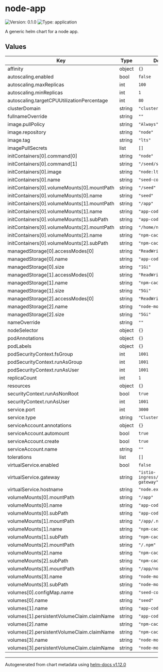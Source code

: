 # node-app

![Version: 0.1.0](https://img.shields.io/badge/Version-0.1.0-informational?style=flat-square) ![Type: application](https://img.shields.io/badge/Type-application-informational?style=flat-square)

A generic helm chart for a node app.

## Values

| Key | Type | Default | Description |
|-----|------|---------|-------------|
| affinity | object | `{}` |  |
| autoscaling.enabled | bool | `false` |  |
| autoscaling.maxReplicas | int | `100` |  |
| autoscaling.minReplicas | int | `1` |  |
| autoscaling.targetCPUUtilizationPercentage | int | `80` |  |
| clusterDomain | string | `"cluster.local"` |  |
| fullnameOverride | string | `""` |  |
| image.pullPolicy | string | `"Always"` |  |
| image.repository | string | `"node"` |  |
| image.tag | string | `"lts"` |  |
| imagePullSecrets | list | `[]` |  |
| initContainers[0].command[0] | string | `"node"` |  |
| initContainers[0].command[1] | string | `"/seed/seed.mjs"` |  |
| initContainers[0].image | string | `"node:lts"` |  |
| initContainers[0].name | string | `"seed-container"` |  |
| initContainers[0].volumeMounts[0].mountPath | string | `"/seed"` |  |
| initContainers[0].volumeMounts[0].name | string | `"seed"` |  |
| initContainers[0].volumeMounts[1].mountPath | string | `"/app"` |  |
| initContainers[0].volumeMounts[1].name | string | `"app-code"` |  |
| initContainers[0].volumeMounts[1].subPath | string | `"app-code"` |  |
| initContainers[0].volumeMounts[2].mountPath | string | `"/home/node/.npm"` |  |
| initContainers[0].volumeMounts[2].name | string | `"npm-cache"` |  |
| initContainers[0].volumeMounts[2].subPath | string | `"npm-cache"` |  |
| managedStorage[0].accessModes[0] | string | `"ReadWriteOnce"` |  |
| managedStorage[0].name | string | `"app-code"` |  |
| managedStorage[0].size | string | `"1Gi"` |  |
| managedStorage[1].accessModes[0] | string | `"ReadWriteOnce"` |  |
| managedStorage[1].name | string | `"npm-cache"` |  |
| managedStorage[1].size | string | `"5Gi"` |  |
| managedStorage[2].accessModes[0] | string | `"ReadWriteOnce"` |  |
| managedStorage[2].name | string | `"node-modules"` |  |
| managedStorage[2].size | string | `"5Gi"` |  |
| nameOverride | string | `""` |  |
| nodeSelector | object | `{}` |  |
| podAnnotations | object | `{}` |  |
| podLabels | object | `{}` |  |
| podSecurityContext.fsGroup | int | `1001` |  |
| podSecurityContext.runAsGroup | int | `1001` |  |
| podSecurityContext.runAsUser | int | `1001` |  |
| replicaCount | int | `1` |  |
| resources | object | `{}` |  |
| securityContext.runAsNonRoot | bool | `true` |  |
| securityContext.runAsUser | int | `1001` |  |
| service.port | int | `3000` |  |
| service.type | string | `"ClusterIP"` |  |
| serviceAccount.annotations | object | `{}` |  |
| serviceAccount.automount | bool | `true` |  |
| serviceAccount.create | bool | `true` |  |
| serviceAccount.name | string | `""` |  |
| tolerations | list | `[]` |  |
| virtualService.enabled | bool | `false` |  |
| virtualService.gateway | string | `"istio-ingress/default-gateway"` |  |
| virtualService.hostname | string | `"node.example.com"` |  |
| volumeMounts[0].mountPath | string | `"/app"` |  |
| volumeMounts[0].name | string | `"app-code"` |  |
| volumeMounts[0].subPath | string | `"app-code"` |  |
| volumeMounts[1].mountPath | string | `"/app/.npm"` |  |
| volumeMounts[1].name | string | `"npm-cache"` |  |
| volumeMounts[1].subPath | string | `"npm-cache"` |  |
| volumeMounts[2].mountPath | string | `"/.npm"` |  |
| volumeMounts[2].name | string | `"npm-cache"` |  |
| volumeMounts[2].subPath | string | `"npm-cache"` |  |
| volumeMounts[3].mountPath | string | `"/app/node_modules"` |  |
| volumeMounts[3].name | string | `"node-modules"` |  |
| volumeMounts[3].subPath | string | `"node-modules"` |  |
| volumes[0].configMap.name | string | `"seed-config"` |  |
| volumes[0].name | string | `"seed"` |  |
| volumes[1].name | string | `"app-code"` |  |
| volumes[1].persistentVolumeClaim.claimName | string | `"app-code"` |  |
| volumes[2].name | string | `"npm-cache"` |  |
| volumes[2].persistentVolumeClaim.claimName | string | `"npm-cache"` |  |
| volumes[3].name | string | `"node-modules"` |  |
| volumes[3].persistentVolumeClaim.claimName | string | `"node-modules"` |  |

----------------------------------------------
Autogenerated from chart metadata using [helm-docs v1.12.0](https://github.com/norwoodj/helm-docs/releases/v1.12.0)
